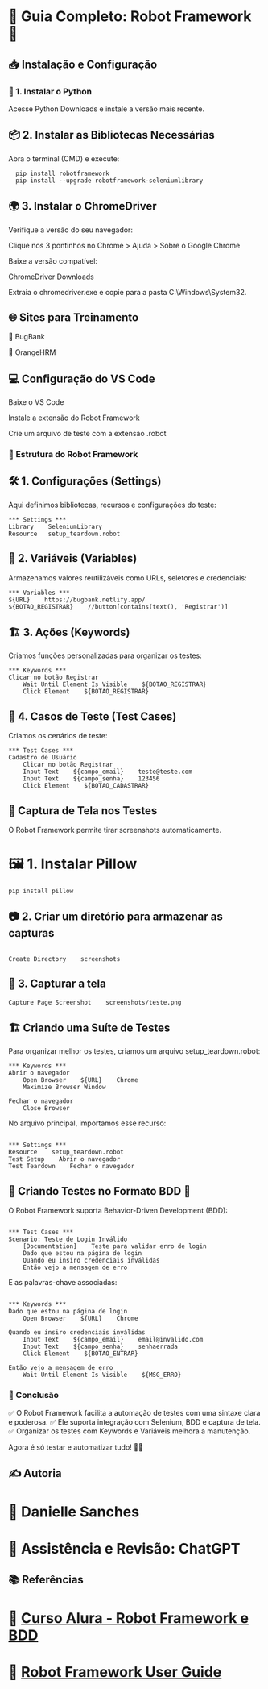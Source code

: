 # 📌 Guia Completo: Robot Framework 🚀

## 📥 Instalação e Configuração

### 🔧 1. Instalar o Python

Acesse Python Downloads e instale a versão mais recente.

## 📦 2. Instalar as Bibliotecas Necessárias

Abra o terminal (CMD) e execute:

```
  pip install robotframework
  pip install --upgrade robotframework-seleniumlibrary
```

## 🌍 3. Instalar o ChromeDriver

Verifique a versão do seu navegador:

Clique nos 3 pontinhos no Chrome > Ajuda > Sobre o Google Chrome

Baixe a versão compatível:

ChromeDriver Downloads

Extraia o chromedriver.exe e copie para a pasta C:\Windows\System32.

## 🌐 Sites para Treinamento

🔹 BugBank

🔹 OrangeHRM

## 💻 Configuração do VS Code

Baixe o VS Code

Instale a extensão do Robot Framework

Crie um arquivo de teste com a extensão .robot

### 📜 Estrutura do Robot Framework

## 🛠️ 1. Configurações (Settings)

Aqui definimos bibliotecas, recursos e configurações do teste:

```
*** Settings ***
Library    SeleniumLibrary
Resource   setup_teardown.robot

```

## 🎯 2. Variáveis (Variables)

Armazenamos valores reutilizáveis como URLs, seletores e credenciais:

```
*** Variables ***
${URL}    https://bugbank.netlify.app/
${BOTAO_REGISTRAR}    //button[contains(text(), 'Registrar')]

```

## 🏗️ 3. Ações (Keywords)

Criamos funções personalizadas para organizar os testes:

```
*** Keywords ***
Clicar no botão Registrar
    Wait Until Element Is Visible    ${BOTAO_REGISTRAR}
    Click Element    ${BOTAO_REGISTRAR}
```

## 📌 4. Casos de Teste (Test Cases)

Criamos os cenários de teste:

```
*** Test Cases ***
Cadastro de Usuário
    Clicar no botão Registrar
    Input Text    ${campo_email}    teste@teste.com
    Input Text    ${campo_senha}    123456
    Click Element    ${BOTAO_CADASTRAR}

```

## 📸 Captura de Tela nos Testes

O Robot Framework permite tirar screenshots automaticamente.

# 🖼️ 1. Instalar Pillow

```
pip install pillow

```

## 📷 2. Criar um diretório para armazenar as capturas

```

Create Directory    screenshots

```

## 📸 3. Capturar a tela

```
Capture Page Screenshot    screenshots/teste.png
```

## 🏗️ Criando uma Suíte de Testes

Para organizar melhor os testes, criamos um arquivo setup_teardown.robot:

```
*** Keywords ***
Abrir o navegador
    Open Browser    ${URL}    Chrome
    Maximize Browser Window

Fechar o navegador
    Close Browser
```
No arquivo principal, importamos esse recurso:

```

*** Settings ***
Resource    setup_teardown.robot
Test Setup    Abrir o navegador
Test Teardown    Fechar o navegador

```

## 📜 Criando Testes no Formato BDD 📝

O Robot Framework suporta Behavior-Driven Development (BDD):

```

*** Test Cases ***
Scenario: Teste de Login Inválido
    [Documentation]    Teste para validar erro de login
    Dado que estou na página de login
    Quando eu insiro credenciais inválidas
    Então vejo a mensagem de erro
```

E as palavras-chave associadas:

```

*** Keywords ***
Dado que estou na página de login
    Open Browser    ${URL}    Chrome

Quando eu insiro credenciais inválidas
    Input Text    ${campo_email}    email@invalido.com
    Input Text    ${campo_senha}    senhaerrada
    Click Element    ${BOTAO_ENTRAR}

Então vejo a mensagem de erro
    Wait Until Element Is Visible    ${MSG_ERRO}
```

### 🎯 Conclusão

✅ O Robot Framework facilita a automação de testes com uma sintaxe clara e poderosa.
✅ Ele suporta integração com Selenium, BDD e captura de tela.
✅ Organizar os testes com Keywords e Variáveis melhora a manutenção.

Agora é só testar e automatizar tudo! 🚀🔥

## ✍️ Autoria

# 📌 Danielle Sanches
# 📌 Assistência e Revisão: ChatGPT

## 📚 Referências

# 🔹 [Curso Alura - Robot Framework e BDD](https://cursos.alura.com.br/course/robot-framework-testes-padrao-bdd/task/126808)
# 🔹 [Robot Framework User Guide](https://robotframework.org/robotframework/latest/RobotFrameworkUserGuide.html)

